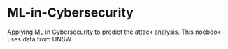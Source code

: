 # ML-in-Cybersecurity
Applying ML in Cybersecurity to predict the attack analysis.
This noebook uses data from UNSW.
